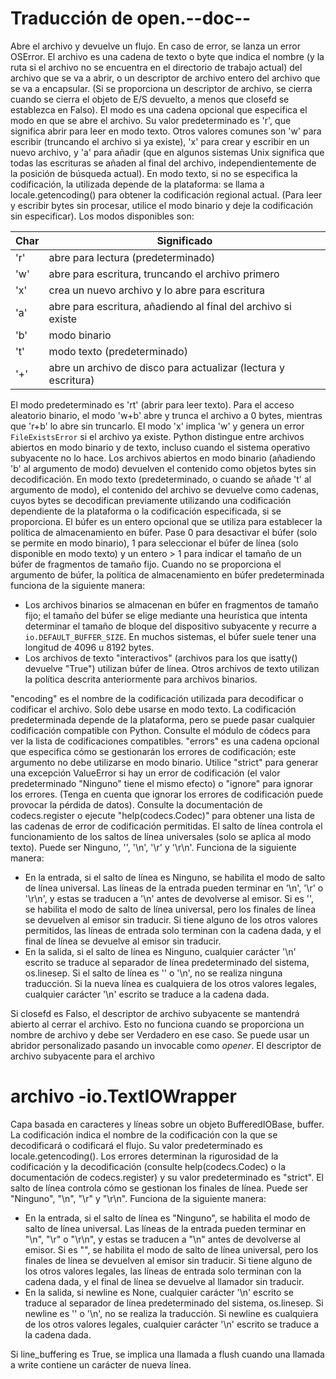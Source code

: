 # Traducción de open.--doc--

Abre el archivo y devuelve un flujo. En caso de error, se lanza un error OSError.
El archivo es una cadena de texto o byte que indica el nombre (y la ruta si el archivo no se encuentra en el directorio de trabajo actual) del archivo que se va a abrir, o un descriptor de archivo entero del archivo que se va a encapsular. (Si se proporciona un descriptor de archivo, se cierra cuando se cierra el objeto de E/S devuelto, a menos que closefd se establezca en Falso).
El modo es una cadena opcional que especifica el modo en que se abre el archivo. Su valor predeterminado es 'r', que significa abrir para leer en modo texto. Otros valores comunes son 'w' para escribir (truncando el archivo si ya existe), 'x' para crear y escribir en un nuevo archivo, y 'a' para añadir (que en algunos sistemas Unix significa que todas las escrituras se añaden al final del archivo, independientemente de la posición de búsqueda actual). En modo texto, si no se especifica la codificación, la utilizada depende de la plataforma: se llama a locale.getencoding() para obtener la codificación regional actual. (Para leer y escribir bytes sin procesar, utilice el modo binario y deje la codificación sin especificar). Los modos disponibles son:

|Char | Significado                                                    |                   
|-----|----------------------------------------------------------------|
| 'r' | abre para lectura (predeterminado)                             |
| 'w' | abre para escritura, truncando el archivo primero              |
| 'x' | crea un nuevo archivo y lo abre para escritura                 |
| 'a' | abre para escritura, añadiendo al final del archivo si existe  |
| 'b' | modo binario                                                   |
| 't' | modo texto (predeterminado)                                    |
| '+' | abre un archivo de disco para actualizar (lectura y escritura) |

El modo predeterminado es 'rt' (abrir para leer texto). Para el acceso aleatorio binario, el modo 'w+b' abre y trunca el archivo a 0 bytes, mientras que 'r+b' lo abre sin truncarlo. El modo 'x' implica 'w' y genera un error `FileExistsError` si el archivo ya existe.
Python distingue entre archivos abiertos en modo binario y de texto, incluso cuando el sistema operativo subyacente no lo hace. Los archivos abiertos en modo binario (añadiendo 'b' al argumento de modo) devuelven el contenido como objetos bytes sin decodificación. En modo texto (predeterminado, o cuando se añade 't' al argumento de modo), el contenido del archivo se devuelve como cadenas, cuyos bytes se decodifican previamente utilizando una codificación dependiente de la plataforma o la codificación especificada, si se proporciona.
El búfer es un entero opcional que se utiliza para establecer la política de almacenamiento en búfer.
Pase 0 para desactivar el búfer (solo se permite en modo binario), 1 para seleccionar el búfer de línea (solo disponible en modo texto) y un entero > 1 para indicar el tamaño de un búfer de fragmentos de tamaño fijo. Cuando no se proporciona el argumento de búfer, la política de almacenamiento en búfer predeterminada funciona de la siguiente manera:

- Los archivos binarios se almacenan en búfer en fragmentos de tamaño fijo; el tamaño del búfer se elige mediante una heurística que intenta determinar el tamaño de bloque del dispositivo subyacente y recurre a `io.DEFAULT_BUFFER_SIZE`.
  En muchos sistemas, el búfer suele tener una longitud de 4096 u 8192 bytes.
- Los archivos de texto "interactivos" (archivos para los que isatty() devuelve "True") utilizan búfer de línea. Otros archivos de texto utilizan la política descrita anteriormente para archivos binarios.

"encoding" es el nombre de la codificación utilizada para decodificar o codificar el archivo. Solo debe usarse en modo texto. La codificación predeterminada depende de la plataforma, pero se puede pasar cualquier codificación compatible con Python. Consulte el módulo de códecs para ver la lista de codificaciones compatibles.
"errors" es una cadena opcional que especifica cómo se gestionarán los errores de codificación; este argumento no debe utilizarse en modo binario. Utilice "strict" para generar una excepción ValueError si hay un error de codificación (el valor predeterminado "Ninguno" tiene el mismo efecto) o "ignore" para ignorar los errores. (Tenga en cuenta que ignorar los errores de codificación puede provocar la pérdida de datos).
Consulte la documentación de codecs.register o ejecute "help(codecs.Codec)" para obtener una lista de las cadenas de error de codificación permitidas.
El salto de línea controla el funcionamiento de los saltos de línea universales (solo se aplica al modo texto). Puede ser Ninguno, '', '\n', '\r' y '\r\n'. Funciona de la siguiente manera:

- En la entrada, si el salto de línea es Ninguno, se habilita el modo de salto de línea universal. Las líneas de la entrada pueden terminar en '\n', '\r' o '\r\n', y estas se traducen a '\n' antes de devolverse al emisor. Si es '', se habilita el modo de salto de línea universal, pero los finales de línea se devuelven al emisor sin traducir. Si tiene alguno de los otros valores permitidos, las líneas de entrada solo terminan con la cadena dada, y el final de línea se devuelve al emisor sin traducir.
- En la salida, si el salto de línea es Ninguno, cualquier carácter '\n' escrito se traduce al separador de línea predeterminado del sistema, os.linesep. Si el salto de línea es '' o '\n', no se realiza ninguna traducción. Si la nueva línea es cualquiera de los otros valores legales, cualquier carácter '\n' escrito se traduce a la cadena dada.

Si closefd es Falso, el descriptor de archivo subyacente se mantendrá abierto al cerrar el archivo. Esto no funciona cuando se proporciona un nombre de archivo y debe ser Verdadero en ese caso.
Se puede usar un abridor personalizado pasando un invocable como *opener*. El descriptor de archivo subyacente para el archivo

# archivo -io.TextIOWrapper 

Capa basada en caracteres y líneas sobre un objeto BufferedIOBase, buffer.
La codificación indica el nombre de la codificación con la que se decodificará o codificará el flujo. Su valor predeterminado es locale.getencoding().
Los errores determinan la rigurosidad de la codificación y la decodificación (consulte help(codecs.Codec) o la documentación de codecs.register) y su valor predeterminado es "strict".
El salto de línea controla cómo se gestionan los finales de línea. Puede ser "Ninguno", "\n", "\r" y "\r\n". Funciona de la siguiente manera:

- En la entrada, si el salto de línea es "Ninguno", se habilita el modo de salto de línea universal. Las líneas de la entrada pueden terminar en "\n", "\r" o "\r\n", y estas se traducen a "\n" antes de devolverse al emisor. Si es "", se habilita el modo de salto de línea universal, pero los finales de línea se devuelven al emisor sin traducir. Si tiene alguno de los otros valores legales, las líneas de entrada solo terminan con la cadena dada, y el final de línea se devuelve al llamador sin traducir.
- En la salida, si newline es None, cualquier carácter '\n' escrito se traduce al separador de línea predeterminado del sistema, os.linesep. Si newline es '' o '\n', no se realiza la traducción. Si newline es cualquiera de los otros valores legales, cualquier carácter '\n' escrito se traduce a la cadena dada.

Si line_buffering es True, se implica una llamada a flush cuando una llamada a write contiene un carácter de nueva línea.


